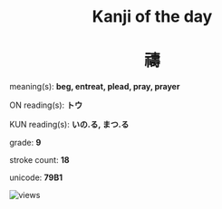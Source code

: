 <h1 align="center">Kanji of the day</h1>
<h1 align="center">禱</h1>
<p align="left">meaning(s): <b>beg, entreat, plead, pray, prayer</b></p>
<p align="left">ON reading(s): <b>トウ</b></p>
<p align="left">KUN reading(s): <b>いの.る, まつ.る</b></p>
<p align="left">grade: <b>9</b></p>
<p align="left">stroke count: <b>18</b></p>
<p align="left">unicode: <b>79B1</b></p>
<p align="left"><img src="https://komarev.com/ghpvc/?username=tristanwagner-kanjioftheday&label=Views&color=0e75b6&style=flat" alt="views"/></p>
